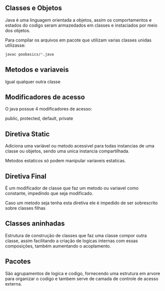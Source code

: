 ## Classes e Objetos
Java é uma linguagem orientada a objetos, assim os comportamentos e estados do codigo seram armazedados em classes e instaciados por meio dos objetos.

Para compilar os arquivos em pacote que utilizam varias classes unidas utilizasse:
```sh
javac poobasics/*.java
```

## Metodos e variaveis

Igual qualquer outra classe

## Modificadores de acesso

O java possue 4 modificadores de acesso:

public, protected, default, private

## Diretiva Static

Adiciona uma variável ou metodo acessivel para todas instancias de uma classe ou objetos, sendo uma unica instancia compartilhada.

Metodos estaticos só podem manipular variaveis estaticas.

## Diretiva Final

É um modificador de classe que faz um metodo ou variavel como constante, impedindo que seja modificado. 

Caso um metodo seja tenha esta diretiva ele é impedido de ser sobrescrito sobre classes filhas

## Classes aninhadas

Estrutura de construção de classes que faz uma classe compor outra classe, assim facilitando a criação de logicas internas com essas composições, também aumentando o acoplamento.

## Pacotes

São agrupamentos de logica e codigo, fornecendo uma estrutura em arvore para organizar o codigo e tambem serve de camada de controle de acesso externa.

